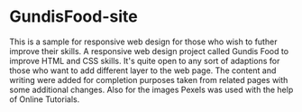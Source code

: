 # GundisFood-site
This is a sample for responsive web design for those who wish to futher improve their skills.
A responsive web design project called Gundis Food to improve HTML and CSS skills. It's quite open to any sort of adaptions for those who want to add different layer to the web page.
The content and writing were added for completion purposes taken from related pages with some additional changes. Also for the images Pexels was used with the help of Online Tutorials.

